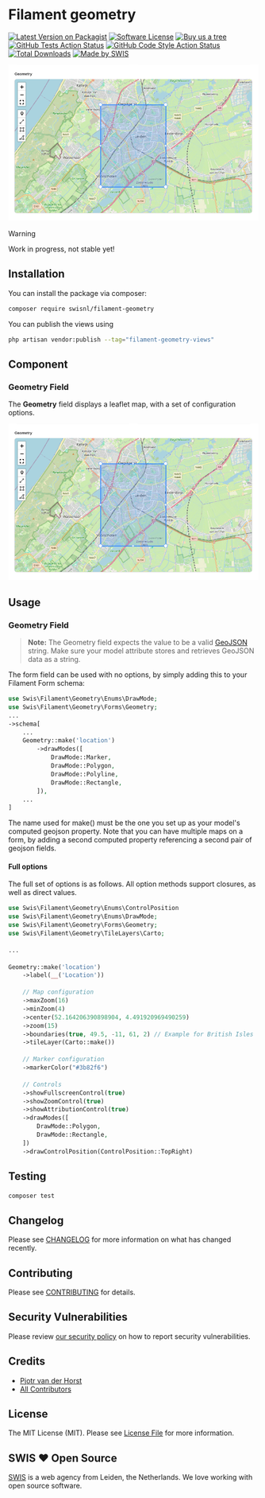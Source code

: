 # Filament geometry

<div class="filament-hidden">

[![Latest Version on Packagist](https://img.shields.io/packagist/v/swisnl/filament-geometry.svg?style=flat-square)](https://packagist.org/packages/swisnl/filament-geometry)
[![Software License](https://img.shields.io/badge/license-MIT-brightgreen.svg?style=flat-square)](LICENSE.md)
[![Buy us a tree](https://img.shields.io/badge/Treeware-%F0%9F%8C%B3-lightgreen.svg?style=flat-square)](https://plant.treeware.earth/swisnl/filament-geometry)
[![GitHub Tests Action Status](https://img.shields.io/github/actions/workflow/status/swisnl/filament-geometry/run-tests.yml?branch=main&label=tests&style=flat-square)](https://github.com/swisnl/filament-geometry/actions?query=workflow%3Arun-tests+branch%3Amain)
[![GitHub Code Style Action Status](https://img.shields.io/github/actions/workflow/status/swisnl/filament-geometry/fix-php-code-style-issues.yml?branch=main&label=code%20style&style=flat-square)](https://github.com/swisnl/filament-geometry/actions?query=workflow%3A"Fix+PHP+Code+Styling"+branch%3Amain)
[![Total Downloads](https://img.shields.io/packagist/dt/swisnl/filament-geometry.svg?style=flat-square)](https://packagist.org/packages/swisnl/filament-geometry)
[![Made by SWIS](https://img.shields.io/badge/%F0%9F%9A%80-made%20by%20SWIS-%230737A9.svg?style=flat-square)](https://www.swis.nl)

![Filament geometry screenshot](https://github.com/swisnl/filament-geometry/blob/main/art/screenshot.png)

</div>

> [!WARNING]
> Work in progress, not stable yet!
>

## Installation

You can install the package via composer:

```bash
composer require swisnl/filament-geometry
```

You can publish the views using

```bash
php artisan vendor:publish --tag="filament-geometry-views"
```

## Component

### Geometry Field

The **Geometry** field displays a leaflet map, with a set of configuration options.

![Map Field](art/screenshot.png)

## Usage

### Geometry Field

> **Note:** The Geometry field expects the value to be a valid [GeoJSON](https://geojson.org/) string. Make sure your model attribute stores and retrieves GeoJSON data as a string.

The form field can be used with no options, by simply adding this to your Filament
Form schema:

```php
use Swis\Filament\Geometry\Enums\DrawMode;
use Swis\Filament\Geometry\Forms\Geometry;
...
->schema[
    ...
    Geometry::make('location')
        ->drawModes([
            DrawMode::Marker,
            DrawMode::Polygon,
            DrawMode::Polyline,
            DrawMode::Rectangle,
        ]),
    ...
]
```
The name used for make() must be the one you set up as your model's computed geojson
property. Note that you can have multiple maps on a form, by adding a second computed
property referencing a second pair of geojson fields.

#### Full options

The full set of options is as follows.  All option methods support closures, as well as direct values.

```php
use Swis\Filament\Geometry\Enums\ControlPosition
use Swis\Filament\Geometry\Enums\DrawMode;
use Swis\Filament\Geometry\Forms\Geometry;
use Swis\Filament\Geometry\TileLayers\Carto;

...

Geometry::make('location')
    ->label(__('Location'))

    // Map configuration
    ->maxZoom(16)
    ->minZoom(4)
    ->center(52.164206390898904, 4.491920969490259)
    ->zoom(15)
    ->boundaries(true, 49.5, -11, 61, 2) // Example for British Isles
    ->tileLayer(Carto::make())

    // Marker configuration
    ->markerColor("#3b82f6")
    
    // Controls
    ->showFullscreenControl(true)
    ->showZoomControl(true)
    ->showAttributionControl(true)
    ->drawModes([
        DrawMode::Polygon,
        DrawMode::Rectangle,
    ])
    ->drawControlPosition(ControlPosition::TopRight)
```

## Testing

```bash
composer test
```

## Changelog

Please see [CHANGELOG](https://github.com/swisnl/filament-geometry/blob/main/CHANGELOG.md) for more information on what has changed recently.

## Contributing

Please see [CONTRIBUTING](https://github.com/swisnl/filament-geometry/blob/main/.github/CONTRIBUTING.md) for details.

## Security Vulnerabilities

Please review [our security policy](https://github.com/swisnl/filament-geometry/security/policy) on how to report security vulnerabilities.

## Credits

- [Pjotr van der Horst](https://github.com/pjotrvdh)
- [All Contributors](https://github.com/swisnl/filament-geometry/contributors)

## License

The MIT License (MIT). Please see [License File](https://github.com/swisnl/filament-geometry/blob/main/LICENSE.md) for more information.

## SWIS ❤️ Open Source

[SWIS](https://www.swis.nl) is a web agency from Leiden, the Netherlands. We love working with open source software.
